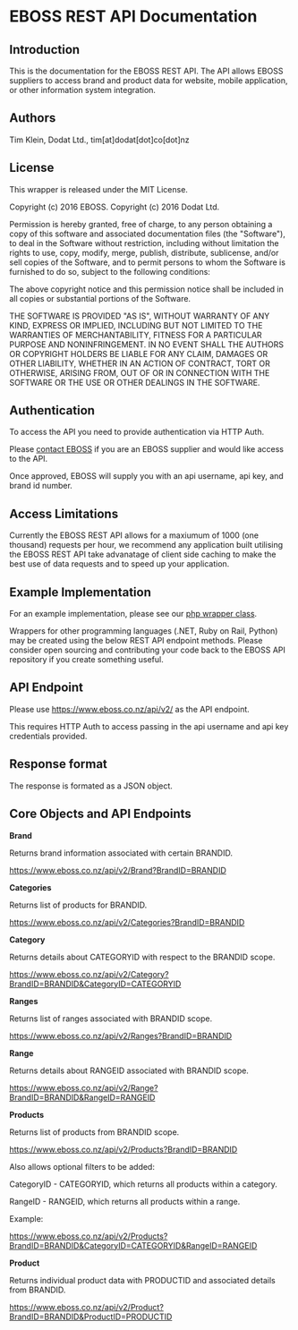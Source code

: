 EBOSS REST API Documentation
==================


Introduction
------------
This is the documentation for the EBOSS REST API. The API allows EBOSS suppliers to access brand and product data for website, mobile application, or other information system integration.


Authors
-------
Tim Klein, Dodat Ltd., tim[at]dodat[dot]co[dot]nz


License
-------
This wrapper is released under the MIT License.

Copyright (c) 2016 EBOSS. Copyright (c) 2016 Dodat Ltd.

Permission is hereby granted, free of charge, to any person obtaining a copy of this software and associated documentation files (the "Software"), to deal in the Software without restriction, including without limitation the rights to use, copy, modify, merge, publish, distribute, sublicense, and/or sell copies of the Software, and to permit persons to whom the Software is furnished to do so, subject to the following conditions:

The above copyright notice and this permission notice shall be included in all copies or substantial portions of the Software.

THE SOFTWARE IS PROVIDED "AS IS", WITHOUT WARRANTY OF ANY KIND, EXPRESS OR IMPLIED, INCLUDING BUT NOT LIMITED TO THE WARRANTIES OF MERCHANTABILITY, FITNESS FOR A PARTICULAR PURPOSE AND NONINFRINGEMENT. IN NO EVENT SHALL THE AUTHORS OR COPYRIGHT HOLDERS BE LIABLE FOR ANY CLAIM, DAMAGES OR OTHER LIABILITY, WHETHER IN AN ACTION OF CONTRACT, TORT OR OTHERWISE, ARISING FROM, OUT OF OR IN CONNECTION WITH THE SOFTWARE OR THE USE OR OTHER DEALINGS IN THE SOFTWARE.


Authentication
--------------
To access the API you need to provide authentication via HTTP Auth.

Please [contact EBOSS](https://www.eboss.co.nz/contact) if you are an EBOSS supplier and would like access to the API.

Once approved, EBOSS will supply you with an api username, api key, and brand id number.


Access Limitations
------------------
Currently the EBOSS REST API allows for a maxiumum of 1000 (one thousand) requests per hour, we recommend any application built utilising the EBOSS REST API take advanatage of client side caching to make the best use of data requests and to speed up your application.


Example Implementation
----------------------
For an example implementation, please see our [php wrapper class](https://github.com/eboss-api/php-wrapper).

Wrappers for other programming languages (.NET, Ruby on Rail, Python) may be created using the below REST API endpoint methods.
Please consider open sourcing and contributing your code back to the EBOSS API repository if you create something useful.


API Endpoint
------------
Please use https://www.eboss.co.nz/api/v2/ as the API endpoint.

This requires HTTP Auth to access passing in the api username and api key credentials provided.


Response format
---------------
The response is formated as a JSON object.


Core Objects and API Endpoints
------------------------------

**Brand**

Returns brand information associated with certain BRANDID.

https://www.eboss.co.nz/api/v2/Brand?BrandID=BRANDID


**Categories**

Returns list of products for BRANDID.

https://www.eboss.co.nz/api/v2/Categories?BrandID=BRANDID


**Category**

Returns details about CATEGORYID with respect to the BRANDID scope.

https://www.eboss.co.nz/api/v2/Category?BrandID=BRANDID&CategoryID=CATEGORYID


**Ranges**

Returns list of ranges associated with BRANDID scope.

https://www.eboss.co.nz/api/v2/Ranges?BrandID=BRANDID


**Range**

Returns details about RANGEID associated with BRANDID scope.

https://www.eboss.co.nz/api/v2/Range?BrandID=BRANDID&RangeID=RANGEID


**Products**

Returns list of products from BRANDID scope.

https://www.eboss.co.nz/api/v2/Products?BrandID=BRANDID

Also allows optional filters to be added:

CategoryID - CATEGORYID, which returns all products within a category.

RangeID - RANGEID, which returns all products within a range.

Example:

https://www.eboss.co.nz/api/v2/Products?BrandID=BRANDID&CategoryID=CATEGORYID&RangeID=RANGEID


**Product**

Returns individual product data with PRODUCTID and associated details from BRANDID.

https://www.eboss.co.nz/api/v2/Product?BrandID=BRANDID&ProductID=PRODUCTID

